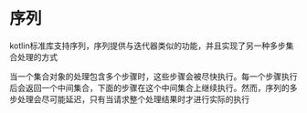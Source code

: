 # 序列
kotlin标准库支持序列，序列提供与迭代器类似的功能，并且实现了另一种多步集合处理的方式

当一个集合对象的处理包含多个步骤时，这些步骤会被尽快执行。每一个步骤执行后会返回一个中间集合，下面的步骤在这个中间集合上继续执行。然而，序列的多步处理会尽可能延迟，只有当请求整个处理结果时才进行实际的执行







